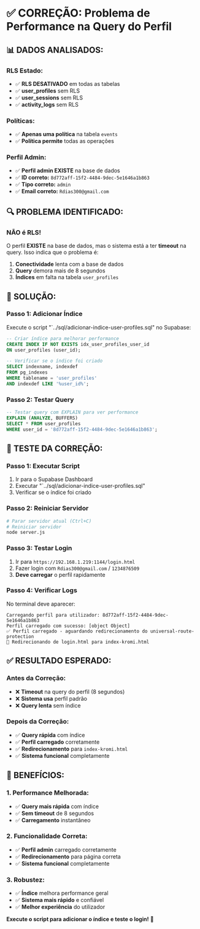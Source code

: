 # ✅ CORREÇÃO: Problema de Performance na Query do Perfil

## 📊 **DADOS ANALISADOS:**

### **RLS Estado:**
- ✅ **RLS DESATIVADO** em todas as tabelas
- ✅ **user_profiles** sem RLS
- ✅ **user_sessions** sem RLS
- ✅ **activity_logs** sem RLS

### **Políticas:**
- ✅ **Apenas uma política** na tabela `events`
- ✅ **Política permite** todas as operações

### **Perfil Admin:**
- ✅ **Perfil admin EXISTE** na base de dados
- ✅ **ID correto:** `8d772aff-15f2-4484-9dec-5e1646a1b863`
- ✅ **Tipo correto:** `admin`
- ✅ **Email correto:** `Rdias300@gmail.com`

## 🔍 **PROBLEMA IDENTIFICADO:**

### **NÃO é RLS!**
O perfil **EXISTE** na base de dados, mas o sistema está a ter **timeout** na query. Isso indica que o problema é:

1. **Conectividade** lenta com a base de dados
2. **Query** demora mais de 8 segundos
3. **Índices** em falta na tabela `user_profiles`

## 🔧 **SOLUÇÃO:**

### **Passo 1: Adicionar Índice**
Execute o script "`../sql/adicionar-indice-user-profiles.sql" no Supabase:

```sql
-- Criar índice para melhorar performance
CREATE INDEX IF NOT EXISTS idx_user_profiles_user_id 
ON user_profiles (user_id);

-- Verificar se o índice foi criado
SELECT indexname, indexdef
FROM pg_indexes 
WHERE tablename = 'user_profiles' 
AND indexdef LIKE '%user_id%';
```

### **Passo 2: Testar Query**
```sql
-- Testar query com EXPLAIN para ver performance
EXPLAIN (ANALYZE, BUFFERS) 
SELECT * FROM user_profiles 
WHERE user_id = '8d772aff-15f2-4484-9dec-5e1646a1b863';
```

## 🚀 **TESTE DA CORREÇÃO:**

### **Passo 1: Executar Script**
1. Ir para o Supabase Dashboard
2. Executar "`../sql/adicionar-indice-user-profiles.sql"
3. Verificar se o índice foi criado

### **Passo 2: Reiniciar Servidor**
```bash
# Parar servidor atual (Ctrl+C)
# Reiniciar servidor
node server.js
```

### **Passo 3: Testar Login**
1. Ir para `https://192.168.1.219:1144/login.html`
2. Fazer login com `Rdias300@gmail.com` / `1234876509`
3. **Deve carregar** o perfil rapidamente

### **Passo 4: Verificar Logs**
No terminal deve aparecer:
```
Carregando perfil para utilizador: 8d772aff-15f2-4484-9dec-5e1646a1b863
Perfil carregado com sucesso: [object Object]
✅ Perfil carregado - aguardando redirecionamento do universal-route-protection
🚀 Redirecionando de login.html para index-kromi.html
```

## ✅ **RESULTADO ESPERADO:**

### **Antes da Correção:**
- ❌ **Timeout** na query do perfil (8 segundos)
- ❌ **Sistema usa** perfil padrão
- ❌ **Query lenta** sem índice

### **Depois da Correção:**
- ✅ **Query rápida** com índice
- ✅ **Perfil carregado** corretamente
- ✅ **Redirecionamento** para `index-kromi.html`
- ✅ **Sistema funcional** completamente

## 🎯 **BENEFÍCIOS:**

### **1. Performance Melhorada:**
- ✅ **Query mais rápida** com índice
- ✅ **Sem timeout** de 8 segundos
- ✅ **Carregamento** instantâneo

### **2. Funcionalidade Correta:**
- ✅ **Perfil admin** carregado corretamente
- ✅ **Redirecionamento** para página correta
- ✅ **Sistema funcional** completamente

### **3. Robustez:**
- ✅ **Índice** melhora performance geral
- ✅ **Sistema mais rápido** e confiável
- ✅ **Melhor experiência** do utilizador

**Execute o script para adicionar o índice e teste o login!** 🚀


